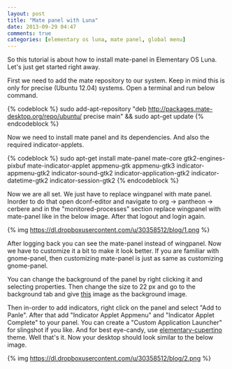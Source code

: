 ```yaml
---
layout: post
title: "Mate panel with Luna"
date: 2013-09-29 04:47
comments: true
categories: [elementary os luna, mate panel, global menu]
---
```


So this tutorial is about how to install mate-panel in Elementary OS Luna. Let's just get started right away.

First we need to add the mate repository to our system. Keep in mind this is only for precise (Ubuntu 12.04) systems. Open a terminal and run below command.

{% codeblock %}
sudo add-apt-repository "deb http://packages.mate-desktop.org/repo/ubuntu/ precise main" && sudo apt-get update
{% endcodeblock %}

Now we need to install mate panel and its dependencies. And also the required indicator-applets. 

{% codeblock %}
sudo apt-get install mate-panel mate-core gtk2-engines-pixbuf mate-indicator-applet appmenu-gtk appmenu-gtk3 indicator-appmenu-gtk2 indicator-sound-gtk2 indicator-application-gtk2 indicator-datetime-gtk2 indicator-session-gtk2
{% endcodeblock %}

Now we are all set. We just have to replace wingpanel with mate panel. Inorder to do that open dconf-editor and navigate to org -> pantheon -> cerbere and in the "monitored-processes" section replace wingpanel with mate-panel like in the below image. After that logout and login again.

{% img https://dl.dropboxusercontent.com/u/30358512/blog/1.png %}
<!-- more -->

After logging back you can see the mate-panel instead of wingpanel. Now we have to customize it a bit to make it look better. If you are familiar with gnome-panel, then customizing mate-panel is just as same as customizing gnome-panel. 

You can change the background of the panel by right clicking it and selecting properties. Then change the size to 22 px and go to the background tab and give [this](https://dl.dropboxusercontent.com/u/30358512/blog/panel-bg.png) image as the background image. 

Then in-order to add indicators, right click on the panel and select "Add to Panle". After that add "Indicator Applet Appmenu" and "Indicator Applet Complete" to your panel. You can create a "Custom Application Launcher" for slingshot if you like. And for best eye-candy, use [elementary-cupertino](https://dl.dropboxusercontent.com/u/30358512/elementary-cupertino.tar.gz) theme. Well that's it. Now your desktop should look similar to the below image.

{% img https://dl.dropboxusercontent.com/u/30358512/blog/2.png %}





